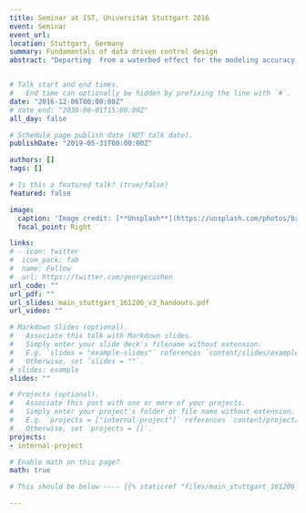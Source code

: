 ```yaml
---
title: Seminar at IST, Universität Stuttgart 2016
event: Seminar
event_url: 
location: Stuttgart, Germany
summary: Fundamentals of data driven control design
abstract: "Departing  from a waterbed effect for the modeling accuracy, inherent in all full scale model estimation, and the Cramer-Rao bound, that limits performance of data driven methods, we discuss how to do data driven control design for complex systems. We  compare direct design, when data is used to directly tune a controller, with indirect design, where a model is used as a proxy for the information contained in the data. We argue that broad band excitation in experiments for complex systems may lead to poor performance and discuss application oriented experiment design as a way to cope with this. We show that this technique leads to intuitive appealing designs which alleviate the choice of model structure, the hardest problem in system identification."


# Talk start and end times.
#   End time can optionally be hidden by prefixing the line with `#`.
date: "2016-12-06T00:00:00Z"
# date_end: "2030-06-01T15:00:00Z"
all_day: false

# Schedule page publish date (NOT talk date).
publishDate: "2019-05-31T00:00:00Z"

authors: []
tags: []

# Is this a featured talk? (true/false)
featured: false

image:
  caption: 'Image credit: [**Unsplash**](https://unsplash.com/photos/bzdhc5b3Bxs)'
  focal_point: Right

links:
# - icon: twitter
#  icon_pack: fab
#  name: Follow
#  url: https://twitter.com/georgecushen
url_code: ""
url_pdf: ""
url_slides: main_stuttgart_161206_v3_handouts.pdf
url_video: ""

# Markdown Slides (optional).
#   Associate this talk with Markdown slides.
#   Simply enter your slide deck's filename without extension.
#   E.g. `slides = "example-slides"` references `content/slides/example-slides.md`.
#   Otherwise, set `slides = ""`.
# slides: example
slides: ""

# Projects (optional).
#   Associate this post with one or more of your projects.
#   Simply enter your project's folder or file name without extension.
#   E.g. `projects = ["internal-project"]` references `content/project/deep-learning/index.md`.
#   Otherwise, set `projects = []`.
projects:
- internal-project

# Enable math on this page?
math: true

# This should be below ---- {{% staticref "files/main_stuttgart_161206_v3_handouts.pdf" %}}Download slides{{% /staticref %}}

---
```

